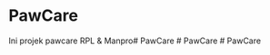 # PawCare

Ini projek pawcare RPL & Manpro#   P a w C a r e  
 #   P a w C a r e  
 #   P a w C a r e  
 